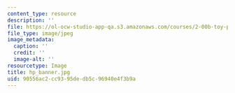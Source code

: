 ```yaml
---
content_type: resource
description: ''
file: https://ol-ocw-studio-app-qa.s3.amazonaws.com/courses/2-00b-toy-product-design-spring-2008/90556ac2cc9395dedb5c96940e4f3b9a_hp_banner.jpg
file_type: image/jpeg
image_metadata:
  caption: ''
  credit: ''
  image-alt: ''
resourcetype: Image
title: hp_banner.jpg
uid: 90556ac2-cc93-95de-db5c-96940e4f3b9a
---
```


